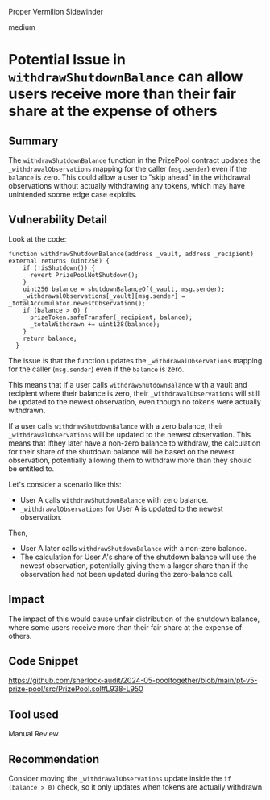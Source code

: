 Proper Vermilion Sidewinder

medium

# Potential Issue in `withdrawShutdownBalance` can allow users receive more than their fair share at the expense of others

## Summary
The `withdrawShutdownBalance` function in the PrizePool contract updates the `_withdrawalObservations` mapping for the caller (`msg.sender`) even if the `balance` is zero. This could allow a user to "skip ahead" in the withdrawal observations without actually withdrawing any tokens, which may have unintended soome edge case exploits.

## Vulnerability Detail
Look at the code:
```solidity
function withdrawShutdownBalance(address _vault, address _recipient) external returns (uint256) {
    if (!isShutdown()) {
      revert PrizePoolNotShutdown();
    }
    uint256 balance = shutdownBalanceOf(_vault, msg.sender);
    _withdrawalObservations[_vault][msg.sender] = _totalAccumulator.newestObservation();
    if (balance > 0) {
      prizeToken.safeTransfer(_recipient, balance);
      _totalWithdrawn += uint128(balance);
    }
    return balance;
  }
```
The issue is that the function updates the `_withdrawalObservations` mapping for the caller (`msg.sender`) even if the `balance` is zero.

This means that if a user calls `withdrawShutdownBalance` with a vault and recipient where their balance is zero, their `_withdrawalObservations` will still be updated to the newest observation, even though no tokens were actually withdrawn.

If a user calls `withdrawShutdownBalance` with a zero balance, their `_withdrawalObservations` will be updated to the newest observation. This means that ifthey later have a non-zero balance to withdraw, the calculation for their share of the shutdown balance will be based on the newest observation, potentially allowing them to withdraw more than they should be entitled to.

Let's consider a scenario like this:

- User A calls `withdrawShutdownBalance` with zero balance.
- `_withdrawalObservations` for User A is updated to the newest observation.

Then, 
- User A later calls `withdrawShutdownBalance` with a non-zero balance.
- The calculation for User A's share of the shutdown balance will use the newest observation, potentially giving them a larger share than if the observation had not been updated during the zero-balance call.

## Impact
The impact of this would cause unfair distribution of the shutdown balance, where some users receive more than their fair share at the expense of others.

## Code Snippet
https://github.com/sherlock-audit/2024-05-pooltogether/blob/main/pt-v5-prize-pool/src/PrizePool.sol#L938-L950

## Tool used

Manual Review

## Recommendation

Consider moving the `_withdrawalObservations` update inside the `if (balance > 0)` check, so it only updates when tokens are actually withdrawn
